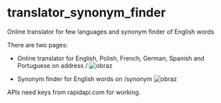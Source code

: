 # translator_synonym_finder
Online translator for few languages and synonym finder of English words

There are two pages:
- Online translator for English, Polish, French, German, Spanish and Portuguese on address /
![obraz](https://user-images.githubusercontent.com/92594001/172145898-05d76434-91fd-4bde-ab1f-df84741d0699.png)

- Synonym finder for English words on /synonym
 ![obraz](https://user-images.githubusercontent.com/92594001/172145523-b7ce6cdf-d5ef-4fab-9c02-408ba765422d.png)

APIs need keys from rapidapi.com for working.

